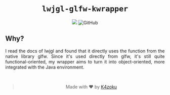 <h1 align="center"><code>lwjgl-glfw-kwrapper</code></h1>
<p align="center">
    <img src="https://img.shields.io/badge/Development-WIP-FFAA33?style=for-the-badge">
    <img alt="GitHub" src="https://img.shields.io/github/license/K4zoku/lwjgl-glfw-kwrapper?style=for-the-badge">
</p>
<h2>Why?</h2>
<p align="justify">
    I read the docs of lwjgl and found that it directly uses the function from the native library glfw. Since it's used directly from glfw, it's still quite functional-oriented, my wrapper aims to turn it into object-oriented, more integrated with the Java environment.
</p>
<br>
<blockquote>
    <p align="center">Made with ♥️ by <a href="https://github.com/K4zoku">K4zoku</a></p>
</blockquote>